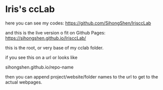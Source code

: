 # Iris's ccLab

here you can see my codes:
https://github.com/SihongShen/IrisccLab

and this is the live version o fit on Github Pages:
https://sihongshen.github.io/IrisccLab/

this is the root, or very base of my cclab folder.

if you see this on a url or looks like

sihongshen.github.io/repo-name

then you can append project/website/folder names to the url to
get to the actual webpages.
 
